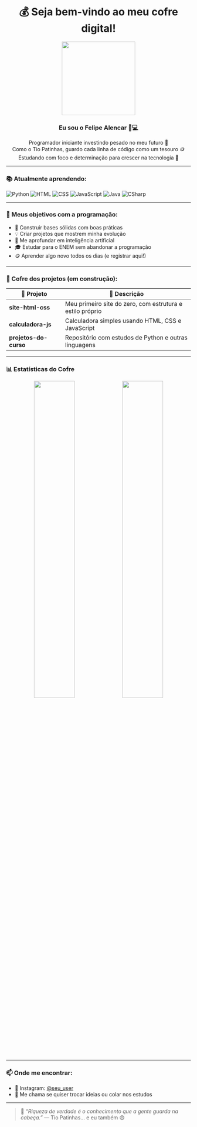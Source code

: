 <h1 align="center">💰 Seja bem-vindo ao meu cofre digital!</h1>

<p align="center">
  <img src="https://media.giphy.com/media/5GoVLqeAOo6PK/giphy.gif" width="200"/>
</p>

<h3 align="center">Eu sou o Felipe Alencar 🧠💻</h3>

<p align="center">
  Programador iniciante investindo pesado no meu futuro 💼 <br/>
  Como o Tio Patinhas, guardo cada linha de código como um tesouro 🪙<br/>
  Estudando com foco e determinação para crescer na tecnologia 🚀
</p>

---

### 📚 Atualmente aprendendo:
![Python](https://img.shields.io/badge/-Python-3776AB?style=for-the-badge&logo=python&logoColor=white)
![HTML](https://img.shields.io/badge/-HTML5-E44D26?style=for-the-badge&logo=html5&logoColor=white)
![CSS](https://img.shields.io/badge/-CSS3-264de4?style=for-the-badge&logo=css3&logoColor=white)
![JavaScript](https://img.shields.io/badge/-JavaScript-F7DF1E?style=for-the-badge&logo=javascript&logoColor=black)
![Java](https://img.shields.io/badge/-Java-ED8B00?style=for-the-badge&logo=java&logoColor=white)
![CSharp](https://img.shields.io/badge/-C%23-239120?style=for-the-badge&logo=csharp&logoColor=white)

---

### 🧭 Meus objetivos com a programação:
- 🧱 Construir bases sólidas com boas práticas
- 💡 Criar projetos que mostrem minha evolução
- 🧠 Me aprofundar em inteligência artificial
- 🎓 Estudar para o ENEM sem abandonar a programação
- 🪙 Aprender algo novo todos os dias (e registrar aqui!)

---

### 📂 Cofre dos projetos (em construção):
| 💼 Projeto | 📝 Descrição |
|-----------|-------------|
| **site-html-css** | Meu primeiro site do zero, com estrutura e estilo próprio |
| **calculadora-js** | Calculadora simples usando HTML, CSS e JavaScript |
| **projetos-do-curso** | Repositório com estudos de Python e outras linguagens |

---

### 📊 Estatísticas do Cofre
<p align="center">
  <img src="https://github-readme-stats.vercel.app/api?username=Felipe050228&show_icons=true&theme=dracula&hide_border=true" width="47%"/>
  <img src="https://github-readme-stats.vercel.app/api/top-langs/?username=Felipe050228&layout=compact&theme=dracula&hide_border=true" width="47%"/>
</p>

---

### 📫 Onde me encontrar:
- 📸 Instagram: [@seu_user](https://instagram.com/seu_user)
- 💬 Me chama se quiser trocar ideias ou colar nos estudos

---

> 🧠 *“Riqueza de verdade é o conhecimento que a gente guarda na cabeça.”* — Tio Patinhas... e eu também 😄


